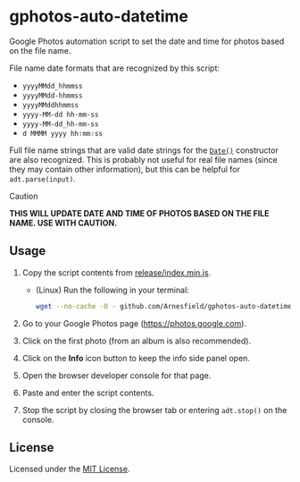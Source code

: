 # gphotos-auto-datetime

Google Photos automation script to set the date and time for photos based on the file name.

File name date formats that are recognized by this script:

- `yyyyMMdd_hhmmss`
- `yyyyMMdd-hhmmss`
- `yyyyMMddhhmmss`
- `yyyy-MM-dd hh-mm-ss`
- `yyyy-MM-dd_hh-mm-ss`
- `d MMMM yyyy hh∶mm∶ss`

Full file name strings that are valid date strings for the [`Date()`](https://developer.mozilla.org/en-US/docs/Web/JavaScript/Reference/Global_Objects/Date/Date) constructor are also recognized. This is probably not useful for real file names (since they may contain other information), but this can be helpful for `adt.parse(input)`.

> [!CAUTION]
>
> **THIS WILL UPDATE DATE AND TIME OF PHOTOS BASED ON THE FILE NAME. USE WITH CAUTION.**

## Usage

1. Copy the script contents from [release/index.min.js](https://github.com/Arnesfield/gphotos-auto-datetime/raw/release/index.min.js).

   - (Linux) Run the following in your terminal:

     ```sh
     wget --no-cache -O - github.com/Arnesfield/gphotos-auto-datetime/raw/release/index.min.js | xclip -selection clipboard
     ```

2. Go to your Google Photos page (<https://photos.google.com>).

3. Click on the first photo (from an album is also recommended).

4. Click on the **Info** icon button to keep the info side panel open.

5. Open the browser developer console for that page.

6. Paste and enter the script contents.

7. Stop the script by closing the browser tab or entering `adt.stop()` on the console.

## License

Licensed under the [MIT License](LICENSE).
